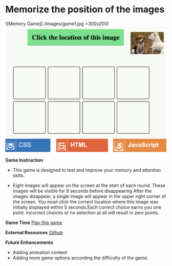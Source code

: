 # Memorize the position of the images
![Memory Game](./images/game1.jpg =300x200) 
![Memory Game](./images/game2.jpg)
![tech icon](./images/logo.jpg)


**Game Instruction**
* This game is designed to test and improve your memory and attention skills. 

* Eight images will appear on the screen at the start of each round. These images will be visible for 8 seconds before disappearing After the images disappear, a single image will appear in the upper right corner of the screen. You must click the correct location where this image was initially displayed within 5 seconds.Each correct choice earns you one point. Incorrect choices or no selection at all will result in zero points.

**Game Time**
[Play this game](https://nani1345.github.io/memory-game/)

**External Resources**
[Github](https://github.com/Nani1345/memory-game)


**Future Enhancements**
* Adding animation content
* Adding more game options according the difficulty of the game.

